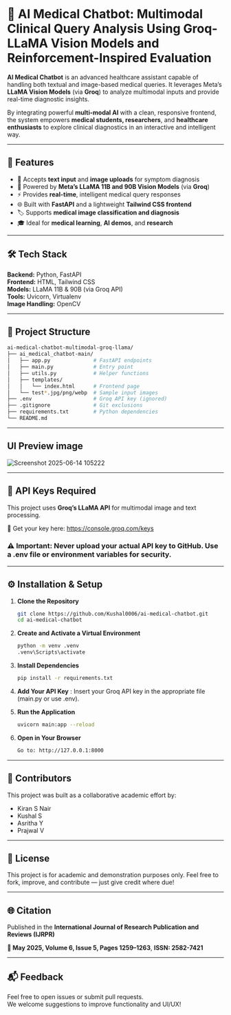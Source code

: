 # 🧠 AI Medical Chatbot: Multimodal Clinical Query Analysis Using Groq-LLaMA Vision Models and Reinforcement-Inspired Evaluation

**AI Medical Chatbot** is an advanced healthcare assistant capable of handling both textual and image-based medical queries. It leverages Meta’s **LLaMA Vision Models** (via **Groq**) to analyze multimodal inputs and provide real-time diagnostic insights.

By integrating powerful **multi-modal AI** with a clean, responsive frontend, the system empowers **medical students, researchers**, and **healthcare enthusiasts** to explore clinical diagnostics in an interactive and intelligent way.

---

## 🚀 Features

- 📝 Accepts **text input** and **image uploads** for symptom diagnosis  
- 🧠 Powered by **Meta’s LLaMA 11B and 90B Vision Models** (via **Groq**)  
- ⚡ Provides **real-time**, intelligent medical query responses  
- 🌐 Built with **FastAPI** and a lightweight **Tailwind CSS frontend**  
- 🏷 Supports **medical image classification and diagnosis**  
- 🎓 Ideal for **medical learning**, **AI demos**, and **research**

---

## 🛠 Tech Stack

**Backend:** Python, FastAPI  
**Frontend:** HTML, Tailwind CSS  
**Models:** LLaMA 11B & 90B (via Groq API)  
**Tools:** Uvicorn, Virtualenv  
**Image Handling:** OpenCV

---

## 📁 Project Structure

```bash
ai-medical-chatbot-multimodal-groq-llama/
├── ai_medical_chatbot-main/
│   ├── app.py              # FastAPI endpoints
│   ├── main.py             # Entry point
│   ├── utils.py            # Helper functions
│   ├── templates/
│   │   └── index.html      # Frontend page
│   └── test*.jpg/png/webp  # Sample input images
├── .env                    # Groq API key (ignored)
├── .gitignore              # Git exclusions
├── requirements.txt        # Python dependencies
└── README.md
```

---

## UI Preview image
![Screenshot 2025-06-14 105222](https://github.com/user-attachments/assets/84dc400a-9f9d-4a15-83c3-b76faf4a7d83)

---

## 🔐 API Keys Required

This project uses **Groq’s LLaMA API** for multimodal image and text processing.

🔗 Get your key here: https://console.groq.com/keys

### ⚠ Important: Never upload your actual API key to GitHub. Use a .env file or environment variables for security.

---

## ⚙ Installation & Setup

1. **Clone the Repository**
    ```bash
    git clone https://github.com/Kushal0006/ai-medical-chatbot.git
    cd ai-medical-chatbot
    ```
    
2. **Create and Activate a Virtual Environment**
   ```bash
   python -m venv .venv
   .venv\Scripts\activate
   ```

3. **Install Dependencies**
   ```bash
   pip install -r requirements.txt
   ```
   
5. **Add Your API Key** : Insert your Groq API key in the appropriate file (main.py or use .env).
   
   
7. **Run the Application**
   ```bash
   uvicorn main:app --reload
   ```
   
9. **Open in Your Browser**
   ```bash
   Go to: http://127.0.0.1:8000
   ```
   
---

## 🙌 Contributors
This project was built as a collaborative academic effort by:

- Kiran S Nair
- Kushal S
- Asritha Y
- Prajwal V

---

## 📄 License
This project is for academic and demonstration purposes only.
Feel free to fork, improve, and contribute — just give credit where due!

---

## 🌐 Citation
Published in the **International Journal of Research Publication and Reviews (IJRPR)**

**📅 May 2025, Volume 6, Issue 5, Pages 1259–1263**,
**ISSN: 2582-7421**

---

## 📬 Feedback

Feel free to open issues or submit pull requests.  
We welcome suggestions to improve functionality and UI/UX!
